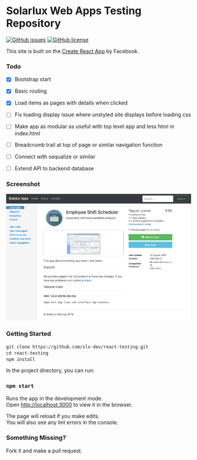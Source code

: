 Solarlux Web Apps Testing Repository
====================================

[![GitHub issues](https://img.shields.io/github/issues/slx-dev/react-testing.svg)](https://github.com/slx-dev/react-testing/issues)
[![GitHub license](https://img.shields.io/badge/license-MIT-blue.svg)](https://raw.githubusercontent.com/slx-dev/react-testing/master/LICENSE.MD)
<p/>

This site is built on the [Create React App](https://github.com/facebookincubator/create-react-app) by Facebook.

### Todo

- [X] Bootstrap start
- [X] Basic routing
- [X] Load items as pages with details when clicked
- [ ] Fix loading display issue where unstyled site displays before loading css
- [ ] Make app as modular as useful with top level app and less html in index.html
- [ ] Breadcrumb trail at top of page or similar navigation function
- [ ] Connect with sequalize or similar
- [ ] Extend API to backend database


### Screenshot

![Solarlux Apps](images/screenshot.png?raw=true "29 August 2016")

### Getting Started

`git clone https://github.com/slx-dev/react-testing.git`<br>
`cd react-testing`<br>
`npm install`<br>

In the project directory, you can run:

### `npm start`

Runs the app in the development mode.<br>
Open [http://localhost:3000](http://localhost:3000) to view it in the browser.

The page will reload if you make edits.<br>
You will also see any lint errors in the console.

### Something Missing?

Fork it and make a pull request.
